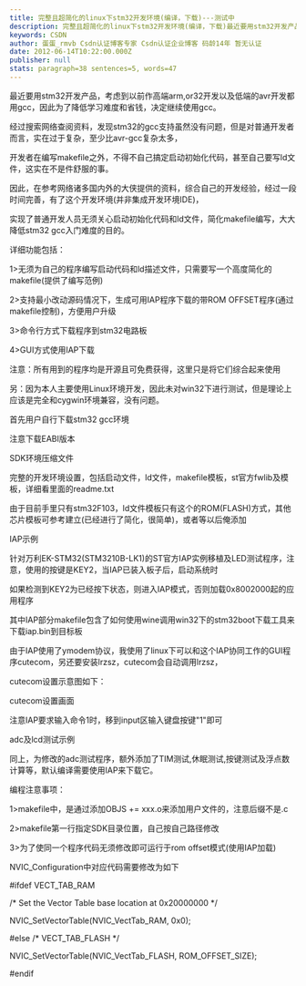 ```yaml
---
title: 完整且超简化的linux下stm32开发环境(编译，下载)---测试中
description: 完整且超简化的linux下stm32开发环境(编译，下载)最近要用stm32开发产品，考虑到以前作高端arm,or32开发以及低端的avr开发都用gcc，因此为了降低学习难度和省钱，决定继续使用gcc。 经过搜索网络查阅资料，发现stm32的gcc支持虽然没有问题，但是对普通开发者而言，实在过于复杂，至少比avr-gcc复杂太多， 开发者在编写makefile之外，不得不自己搞定启
keywords: CSDN
author: 蛋蛋_rmvb Csdn认证博客专家 Csdn认证企业博客 码龄14年 暂无认证
date: 2012-06-14T10:22:00.000Z
publisher: null
stats: paragraph=38 sentences=5, words=47
---
```

最近要用stm32开发产品，考虑到以前作高端arm,or32开发以及低端的avr开发都用gcc，因此为了降低学习难度和省钱，决定继续使用gcc。

经过搜索网络查阅资料，发现stm32的gcc支持虽然没有问题，但是对普通开发者而言，实在过于复杂，至少比avr-gcc复杂太多，

开发者在编写makefile之外，不得不自己搞定启动初始化代码，甚至自己要写ld文件，这实在不是件舒服的事。

因此，在参考网络诸多国内外的大侠提供的资料，综合自己的开发经验，经过一段时间完善，有了这个开发环境(并非集成开发环境IDE)，

实现了普通开发人员无须关心启动初始化代码和ld文件，简化makefile编写，大大降低stm32 gcc入门难度的目的。

详细功能包括：

1>无须为自己的程序编写启动代码和ld描述文件，只需要写一个高度简化的makefile(提供了编写范例)

2>支持最小改动源码情况下，生成可用IAP程序下载的带ROM OFFSET程序(通过makefile控制)，方便用户升级

3>命令行方式下载程序到stm32电路板

4>GUI方式使用IAP下载

注意：所有用到的程序均是开源且可免费获得，这里只是将它们综合起来使用

另：因为本人主要使用Linux环境开发，因此未对win32下进行测试，但是理论上应该是完全和cygwin环境兼容，没有问题。

首先用户自行下载stm32 gcc环境

注意下载EABI版本

SDK环境压缩文件

完整的开发环境设置，包括启动文件，ld文件，makefile模板，st官方fwlib及模板，详细看里面的readme.txt

由于目前手里只有stm32F103，ld文件模板只有这个的ROM(FLASH)方式，其他芯片模板可参考建立(已经进行了简化，很简单)，或者等以后俺添加

IAP示例

针对万利EK-STM32(STM3210B-LK1)的ST官方IAP实例移植及LED测试程序，注意，使用的按键是KEY2，当IAP已装入板子后，启动系统时

如果检测到KEY2为已经按下状态，则进入IAP模式，否则加载0x8002000起的应用程序

其中IAP部分makefile包含了如何使用wine调用win32下的stm32boot下载工具来下载iap.bin到目标板

由于IAP使用了ymodem协议，我使用了linux下可以和这个IAP协同工作的GUI程序cutecom，另还要安装lrzsz，cutecom会自动调用lrzsz，

cutecom设置示意图如下：

cutecom设置画面

注意IAP要求输入命令1时，移到input区输入键盘按键"1"即可

adc及lcd测试示例

同上，为修改的adc测试程序，额外添加了TIM测试,休眠测试,按键测试及浮点数计算等，默认编译需要使用IAP来下载它。

编程注意事项：

1>makefile中，是通过添加OBJS += xxx.o来添加用户文件的，注意后缀不是.c

2>makefile第一行指定SDK目录位置，自己按自己路径修改

3>为了使同一个程序代码无须修改即可运行于rom offset模式(使用IAP加载)

NVIC_Configuration中对应代码需要修改为如下

#ifdef VECT_TAB_RAM

/* Set the Vector Table base location at 0x20000000 */

NVIC_SetVectorTable(NVIC_VectTab_RAM, 0x0);

#else /* VECT_TAB_FLASH */

NVIC_SetVectorTable(NVIC_VectTab_FLASH, ROM_OFFSET_SIZE);

#endif
